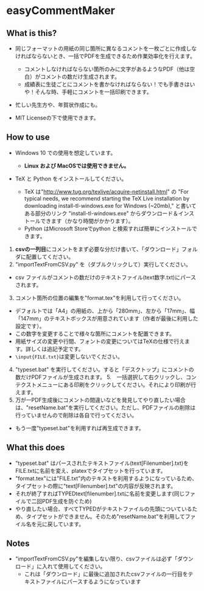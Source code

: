 # easyCommentMaker

## What is this?
- 同じフォーマットの用紙の同じ箇所に異なるコメントを一枚ごとに作成しなければならないとき、一括でPDFを生成できるため作業効率化を行えます。
  - コメントしなければならない箇所のみに文字があるようなPDF（他は空白）がコメントの数だけ生成されます。
  - 成績表に生徒ごとにコメントを書かなければならない！でも手書きはいや！そんな時、手軽にコメントを一括印刷できます。
  
- 忙しい先生方や、年賀状作成にも。

- MIT Licenseの下で使用できます。

## How to use
- Windows 10 での使用を想定しています。
  - **Linux および MacOSでは使用できません。**
  
- TeX と Python をインストールしてください。
  - TeX は"http://www.tug.org/texlive/acquire-netinstall.html" の 
    "For typical needs, we recommend starting the TeX Live installation by downloading install-tl-windows.exe for Windows (~20mb),"
    と書いてある部分のリンク "install-tl-windows.exe" からダウンロード＆インストールできます（かなり時間がかかります）。
  - Python はMicrosoft Storeでpython と検索すれば簡単にインストールできます。
    
1. **csvの一列目**にコメントをまず必要な分だけ書いて、「ダウンロード」フォルダに配置してください。
2. "importTextFromCSV.py" を（ダブルクリックして）実行してください。
  - csv ファイルがコメントの数だけのテキストファイル(text数字.txt)にパースされます。
3. コメント箇所の位置の編集を"format.tex"を利用して行ってください。
  - デフォルトでは「A4」の用紙の、上から「280mm」、左から「17mm」、幅「147mm」のテキストボックスが用意されています（作者が最後に利用した設定です）。
  - この数字を変更することで様々な箇所にコメントを配置できます。
  - 用紙サイズの変更や行間、フォントの変更についてはTeXの仕様で行えます。詳しくは追記予定です。
  - ```\input{FILE.txt}```は変更しないでください。
4.  "typeset.bat" を実行してください。すると「デスクトップ」にコメントの数だけPDFファイルが生成されます。
5.　一括選択して右クリックし、コンテクストメニューにある印刷をクリックしてください。それにより印刷が行えます。
6.  万が一PDF生成後にコメントの間違いなどを発見してやり直したい場合は、"resetName.bat"を実行してください。ただし、PDFファイルの削除は行っていませんので削除は各自で行ってください。
  - もう一度"typeset.bat"を利用すれば再生成できます。
  
## What this does
- "typeset.bat" はパースされたテキストファイル(text[Filenumber].txt)をFILE.txtに名前を変え、platexでタイプセットを行っています。
- "format.tex"には"FILE.txt"内のテキストを利用するようになっているため、タイプセットの際に"text[Filenumber].txt"の内容が反映されます。
- それが終了すればTYPEDtext[filenumber].txtに名前を変更します(同じファイルで二回PDF生成を防ぐため)
- やり直したい場合、すべてTYPEDがテキストファイルの先頭についているため、タイプセットができません。そのため"resetName.bat"を利用してファイル名を元に戻しています。

## Notes
- "importTextFromCSV.py"を編集しない限り、csvファイルは必ず「ダウンロード」に入れて使用してください。
  - これは「ダウンロード」に最後に追加されたcsvファイルの一行目をテキストファイルにパースするようになっています
